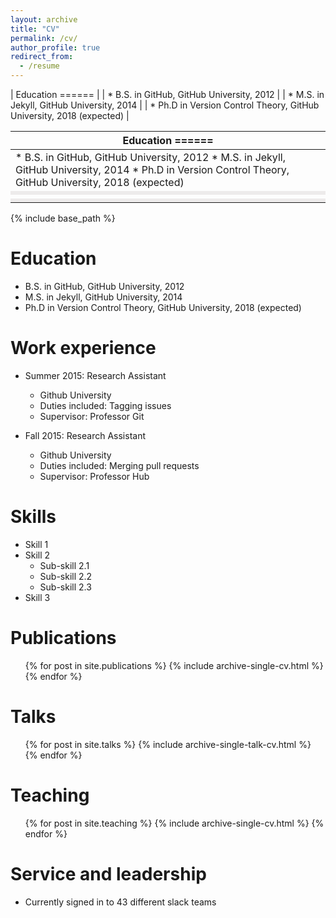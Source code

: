 ```yaml
---
layout: archive
title: "CV"
permalink: /cv/
author_profile: true
redirect_from:
  - /resume
---
```


<style>
tr:nth-child(even) {
  background-color: #edebeb!important;
}
</style>

| Education ====== |
| * B.S. in GitHub, GitHub University, 2012    | 
| * M.S. in Jekyll, GitHub University, 2014     | 
| * Ph.D in Version Control Theory, GitHub University, 2018 (expected)    | 

| Education ======                                                                                                                                         |
|----------------------------------------------------------------------------------------------------------------------------------------------------------|
| * B.S. in GitHub, GitHub University, 2012 * M.S. in Jekyll, GitHub University, 2014 * Ph.D in Version Control Theory, GitHub University, 2018 (expected) |
|                                                                                                                                                          |
|                                                                                                                                                          |
|                                                                                                                                                          |

{% include base_path %}

Education
======
* B.S. in GitHub, GitHub University, 2012
* M.S. in Jekyll, GitHub University, 2014
* Ph.D in Version Control Theory, GitHub University, 2018 (expected)

Work experience
======
* Summer 2015: Research Assistant
  * Github University
  * Duties included: Tagging issues
  * Supervisor: Professor Git

* Fall 2015: Research Assistant
  * Github University
  * Duties included: Merging pull requests
  * Supervisor: Professor Hub
  
Skills
======
* Skill 1
* Skill 2
  * Sub-skill 2.1
  * Sub-skill 2.2
  * Sub-skill 2.3
* Skill 3

Publications
======
  <ul>{% for post in site.publications %}
    {% include archive-single-cv.html %}
  {% endfor %}</ul>
  
Talks
======
  <ul>{% for post in site.talks %}
    {% include archive-single-talk-cv.html %}
  {% endfor %}</ul>
  
Teaching
======
  <ul>{% for post in site.teaching %}
    {% include archive-single-cv.html %}
  {% endfor %}</ul>
  
Service and leadership
======
* Currently signed in to 43 different slack teams
